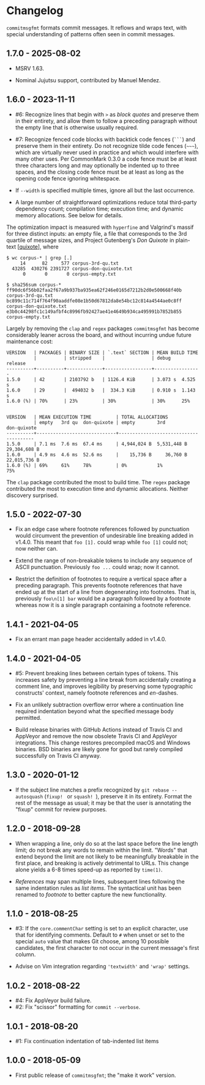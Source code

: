 # Changelog

`commitmsgfmt` formats commit messages. It reflows and wraps text, with special
understanding of patterns often seen in commit messages.

## 1.7.0 - 2025-08-02

- MSRV 1.63.

- Nominal Jujutsu support, contributed by Manuel Mendez.

## 1.6.0 - 2023-11-11

- #6: Recognize lines that begin with `>` as _block quotes_ and preserve them
  in their entirety, and allow them to follow a preceding paragraph without the
  empty line that is otherwise usually required.

- #7: Recognize fenced code blocks with backtick code fences (` ``` `) and
  preserve them in their entirety. Do not recognize tilde code fences (`~~~`),
  which are virtually never used in practice and which would interfere with
  many other uses. Per CommonMark 0.3.0 a code fence must be at least three
  characters long and may optionally be indented up to three spaces, and the
  closing code fence must be at least as long as the opening code fence
  ignoring whitespace.

- If `--width` is specified multiple times, ignore all but the last occurrence.

- A large number of straightforward optimizations reduce total third-party
  dependency count; compilation time; execution time; and dynamic memory
  allocations. See below for details.

The optimization impact is measured with `hyperfine` and Valgrind's massif for
three distinct inputs: an empty file, a file that corresponds to the 3rd
quartile of message sizes, and Project Gutenberg's _Don Quixote_ in plain-text
[[quixote]], where

    $ wc corpus-* | grep [.]
         14      82     577 corpus-3rd-qu.txt
      43285  430276 2391727 corpus-don-quixote.txt
          0       0       0 corpus-empty.txt

    $ sha256sum corpus-*
    ff90dc6f56b02faa2f67a9b937ba935ea62f246e0165d7212b2d0e500668f40b  corpus-3rd-qu.txt
    bc899c11c714f764f90aaddfe08e1b50d67812da8e54bc12c814a4544ae0c8ff  corpus-don-quixote.txt
    e3b0c44298fc1c149afbf4c8996fb92427ae41e4649b934ca495991b7852b855  corpus-empty.txt

Largely by removing the `clap` and `regex` packages `commitmsgfmt` has become
considerably leaner across the board, and without incurring undue future
maintenance cost:

    VERSION   | PACKAGES | BINARY SIZE | `.text` SECTION | MEAN BUILD TIME
              |          | stripped    |                 | debug    release
    ----------+----------+-------------+-----------------+-----------------
    1.5.0     | 42       | 2103792 b   | 1126.4 KiB      | 3.073 s  4.525 s
    1.6.0     | 29       |  494032 b   |  334.3 KiB      | 0.910 s  1.143 s
    1.6.0 (%) | 70%      | 23%         | 30%             | 30%      25%


    VERSION   | MEAN EXECUTION TIME         | TOTAL ALLOCATIONS
              | empty   3rd qu  don-quixote | empty        3rd          don-quixote
    ----------+-----------------------------+---------------------------------------
    1.5.0     | 7.1 ms  7.6 ms  67.4 ms     | 4,944,024 B  5,531,448 B  29,304,608 B
    1.6.0     | 4.9 ms  4.6 ms  52.6 ms     |    15,736 B     36,760 B  22,015,736 B
    1.6.0 (%) | 69%     61%     78%         | 0%           1%           75%


The `clap` package contributed the most to build time. The `regex` package
contributed the most to execution time and dynamic allocations. Neither
discovery surprised.

[quixote]: https://www.gutenberg.org/cache/epub/996/pg996.txt

## 1.5.0 - 2022-07-30

- Fix an edge case where footnote references followed by punctuation would
  circumvent the prevention of undesirable line breaking added in v1.4.0. This
  meant that `foo [1].` could wrap while `foo [1]` could not; now neither can.

- Extend the range of non-breakable tokens to include any sequence of ASCII
  punctuation. Previously `foo ...` could wrap; now it cannot.

- Restrict the definition of footnotes to require a vertical space after
  a preceding paragraph. This prevents footnote references that have ended up
  at the start of a line from degenerating into footnotes. That is, previously
  `foo\n[1] bar` would be a paragraph followed by a footnote whereas now it is
  a single paragraph containing a footnote reference.

## 1.4.1 - 2021-04-05

- Fix an errant man page header accidentally added in v1.4.0.

## 1.4.0 - 2021-04-05

- #5: Prevent breaking lines between certain types of tokens. This increases
  safety by preventing a line break from accidentally creating a comment line,
  and improves legibility by preserving some typographic constructs' context,
  namely footnote references and _en_-dashes.

- Fix an unlikely subtraction overflow error where a continuation line required
  indentation beyond what the specified message body permitted.

- Build release binaries with GitHub Actions instead of Travis CI and AppVeyor
  and remove the now obsolete Travis CI and AppVeyor integrations. This change
  restores precompiled macOS and Windows binaries. BSD binaries are likely gone
  for good but rarely compiled successfully on Travis CI anyway.

## 1.3.0 - 2020-01-12

- If the subject line matches a prefix recognized by `git rebase --autosquash`
  (`fixup! ` or `squash! `), preserve it in its entirety. Format the rest of
  the message as usual; it may be that the user is annotating the "fixup"
  commit for review purposes.

## 1.2.0 - 2018-09-28

- When wrapping a line, only do so at the last space before the line length
  limit; do not break any words to remain within the limit. "Words" that extend
  beyond the limit are not likely to be meaningfully breakable in the first
  place, and breaking is actively detrimental to URLs. This change alone yields
  a 6-8 times speed-up as reported by `time(1)`.

- _References_ may span multiple lines, subsequent lines following the same
  indentation rules as _list items_. The syntactical unit has been renamed to
  _footnote_ to better capture the new functionality.

## 1.1.0 - 2018-08-25

- #3: If the `core.commentChar` setting is set to an explicit character, use
  that for identifying comments. Default to `#` when unset or set to the
  special `auto` value that makes Git choose, among 10 possible candidates, the
  first character to not occur in the current message's first column.

- Advise on Vim integration regarding `'textwidth'` and `'wrap'` settings.

## 1.0.2 - 2018-08-22

- #4: Fix AppVeyor build failure.
- #2: Fix "scissor" formatting for `commit --verbose`.

## 1.0.1 - 2018-08-20

- #1: Fix continuation indentation of tab-indented list items

## 1.0.0 - 2018-05-09

- First public release of `commitmsgfmt`; the "make it work" version.
